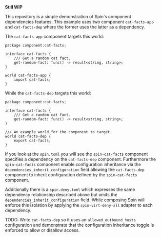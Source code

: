 **Still WIP**

This repository is a simple demonstration of Spin's component dependencies features.
This example uses two component `cat-facts-app` and `cat-facts-dep` where the former
uses the latter as a dependency.

The `cat-facts-app` component targets this world:
```
package component:cat-facts;

interface cat-facts {
    /// Get a random cat fact.
    get-random-fact: func() -> result<string, string>;
}

world cat-facts-app {
    import cat-facts;
}
```

While the `cat-facts-dep` targets this world:
```
package component:cat-facts;

interface cat-facts {
    /// Get a random cat fact.
    get-random-fact: func() -> result<string, string>;
}

/// An example world for the component to target.
world cat-facts-dep {
    export cat-facts;
}
```

If you look at the `spin.toml` you will see the `spin-cat-facts` component specifies
a dependency on the `cat-facts-dep` component. Furthermore the `spin-cat-facts` component
enable configuration inheritance via the `dependencies_inherit_configuration` field allowing
the `cat-facts-dep` component to inherit configuration defined by the `spin-cat-facts` component.

Additionally there is a `spin.deny.toml` which expresses the same dependency relationship described above
but omits the `dependencies_inherit_configuration` field. While composing Spin will enforce this isolation
by applying the `spin-virt-deny-all` adapter to each dependency.


TODO: Write `cat-facts-dep` so it uses an `allowed_outbound_hosts` configuration and demonstrate that the configuration inheritance toggle is enforced to allow or disallow access.